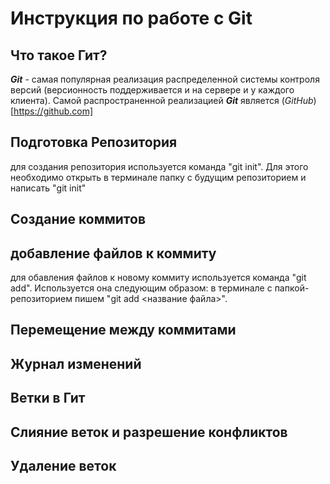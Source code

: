 # Инструкция по работе с Git

## Что такое Гит?
***Git*** - самая популярная реализация распределенной системы контроля версий (версионность поддерживается и на сервере и у каждого клиента). Самой распространенной реализацией 
***Git*** является (*GitHub*)[https://github.com]

## Подготовка Репозитория
для создания репозитория используется команда "git init". Для этого необходимо открыть в терминале папку с будущим репозиторием и написать "git init"

## Создание коммитов

## добавление файлов к коммиту
для обавления файлов к новому коммиту используется команда "git add". Используется она следующим образом: в терминале с папкой-репозиторием пишем "git add <название файла>".

## Перемещение между коммитами

## Журнал изменений

## Ветки в Гит

## Слияние веток и разрешение конфликтов

## Удаление веток